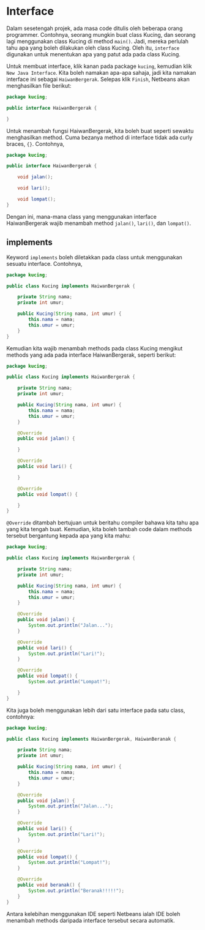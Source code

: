 # Interface

Dalam sesetengah projek, ada masa code ditulis oleh beberapa orang
programmer. Contohnya, seorang mungkin buat class Kucing, dan seorang
lagi menggunakan class Kucing di method `main()`. Jadi, mereka
perlulah tahu apa yang boleh dilakukan oleh class Kucing. Oleh itu,
`interface` digunakan untuk menentukan apa yang patut ada pada class
Kucing.

Untuk membuat interface, klik kanan pada package `kucing`, kemudian
klik `New Java Interface`. Kita boleh namakan apa-apa sahaja, jadi
kita namakan interface ini sebagai `HaiwanBergerak`. Selepas klik
`Finish`, Netbeans akan menghasilkan file berikut:

```java
package kucing;

public interface HaiwanBergerak {

}
```

Untuk menambah fungsi HaiwanBergerak, kita boleh buat seperti sewaktu
menghasilkan method. Cuma bezanya method di interface tidak ada
curly braces, `{}`. Contohnya,

```java
package kucing;

public interface HaiwanBergerak {

    void jalan();

    void lari();

    void lompat();
}
```

Dengan ini, mana-mana class yang menggunakan interface
HaiwanBergerak wajib menambah method `jalan()`, `lari()`, dan `lompat()`.

## implements

Keyword `implements` boleh diletakkan pada class untuk menggunakan
sesuatu interface. Contohnya,

```java
package kucing;

public class Kucing implements HaiwanBergerak {

    private String nama;
    private int umur;

    public Kucing(String nama, int umur) {
        this.nama = nama;
        this.umur = umur;
    }
}
```

Kemudian kita wajib menambah methods pada class Kucing mengikut
methods yang ada pada interface HaiwanBergerak, seperti berikut:

```java
package kucing;

public class Kucing implements HaiwanBergerak {

    private String nama;
    private int umur;

    public Kucing(String nama, int umur) {
        this.nama = nama;
        this.umur = umur;
    }

    @Override
    public void jalan() {

    }

    @Override
    public void lari() {

    }

    @Override
    public void lompat() {

    }
}
```

`@Override` ditambah bertujuan untuk beritahu compiler bahawa kita
tahu apa yang kita tengah buat. Kemudian, kita boleh tambah code dalam
methods tersebut bergantung kepada apa yang kita mahu:

```java
package kucing;

public class Kucing implements HaiwanBergerak {

    private String nama;
    private int umur;

    public Kucing(String nama, int umur) {
        this.nama = nama;
        this.umur = umur;
    }

    @Override
    public void jalan() {
        System.out.println("Jalan...");
    }

    @Override
    public void lari() {
        System.out.println("Lari!");
    }

    @Override
    public void lompat() {
        System.out.println("Lompat!");

    }
}
```

Kita juga boleh menggunakan lebih dari satu interface pada satu
class, contohnya:

```java
package kucing;

public class Kucing implements HaiwanBergerak, HaiwanBeranak {

    private String nama;
    private int umur;

    public Kucing(String nama, int umur) {
        this.nama = nama;
        this.umur = umur;
    }

    @Override
    public void jalan() {
        System.out.println("Jalan...");
    }

    @Override
    public void lari() {
        System.out.println("Lari!");
    }

    @Override
    public void lompat() {
        System.out.println("Lompat!");
    }

    @Override
    public void beranak() {
        System.out.println("Beranak!!!!!");
    }
}
```

Antara kelebihan menggunakan IDE seperti Netbeans ialah IDE boleh
menambah methods daripada interface tersebut secara automatik.
